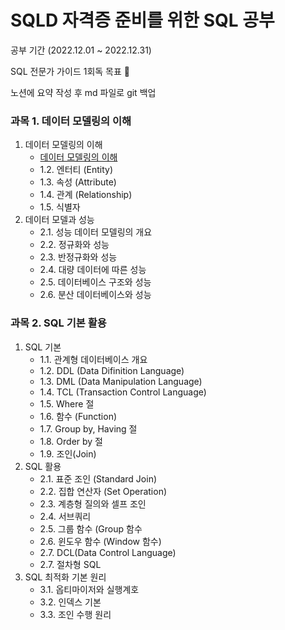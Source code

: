 # SQLD 자격증 준비를 위한 SQL 공부

공부 기간 (2022.12.01 ~ 2022.12.31)

SQL 전문가 가이드 1회독 목표 👀

노션에 요약 작성 후 md 파일로 git 백업

### 과목 1. 데이터 모델링의 이해

1. 데이터 모델링의 이해
   - [데이터 모델링의 이해](https://www.notion.so/00094c06883349d7ad819e41512434cb)
   - 1.2. 엔터티 (Entity)
   - 1.3. 속성 (Attribute)
   - 1.4. 관계 (Relationship)
   - 1.5. 식별자
2. 데이터 모델과 성능
   - 2.1. 성능 데이터 모델링의 개요
   - 2.2. 정규화와 성능
   - 2.3. 반정규화와 성능
   - 2.4. 대량 데이터에 따른 성능
   - 2.5. 데이터베이스 구조와 성능
   - 2.6. 분산 데이터베이스와 성능

### 과목 2. SQL 기본 활용

1. SQL 기본
   - 1.1. 관계형 데이터베이스 개요
   - 1.2. DDL (Data Difinition Language)
   - 1.3. DML (Data Manipulation Language)
   - 1.4. TCL (Transaction Control Language)
   - 1.5. Where 절
   - 1.6. 함수 (Function)
   - 1.7. Group by, Having 절
   - 1.8. Order by 절
   - 1.9. 조인(Join)
2. SQL 활용
   - 2.1. 표준 조인 (Standard Join)
   - 2.2. 집합 연산자 (Set Operation)
   - 2.3. 계층형 질의와 셀프 조인
   - 2.4. 서브쿼리
   - 2.5. 그룹 함수 (Group 함수
   - 2.6. 윈도우 함수 (Window 함수)
   - 2.7. DCL(Data Control Language)
   - 2.7. 절차형 SQL
3. SQL 최적화 기본 원리
   - 3.1. 옵티마이저와 실행계호
   - 3.2. 인덱스 기본
   - 3.3. 조인 수행 원리
